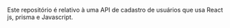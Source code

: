 Este repositório é relativo à uma API de cadastro de usuários que usa React js, prisma e Javascript.
